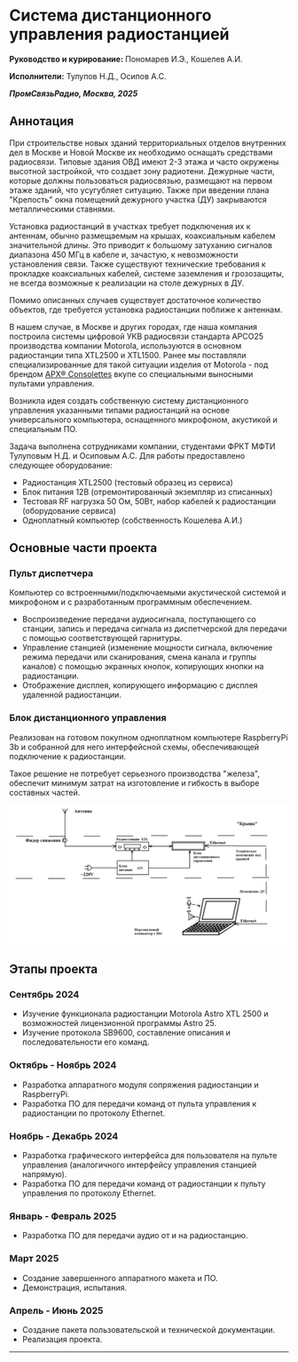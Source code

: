 # Система дистанционного управления радиостанцией

**Руководство и курирование:** Пономарев И.Э., Кошелев А.И.

**Исполнители:** Тулупов Н.Д., Осипов А.С.

***ПромСвязьРадио, Москва, 2025***

## Аннотация

При строительстве новых зданий территориальных отделов внутренних дел в Москве и Новой Москве их необходимо оснащать средствами радиосвязи. Типовые здания ОВД имеют 2-3 этажа и часто окружены высотной застройкой, что создает зону радиотени. Дежурные части, которые должны пользоваться радиосвязью, размещают на первом этаже зданий, что усугубляет ситуацию. Также при введении плана "Крепость" окна помещений дежурного участка (ДУ) закрываются металлическими ставнями.

Установка радиостанций в участках требует подключения их к антеннам, обычно размещаемым на крышах, коаксиальным кабелем значительной длины. Это приводит к большому затуханию сигналов диапазона 450 МГц в кабеле и, зачастую, к невозможности установления связи. Также существуют технические требования к прокладке коаксиальных кабелей, системе заземления и грозозащиты, не всегда возможные к реализации на столе дежурных в ДУ.

Помимо описанных случаев существует достаточное количество объектов, где требуется установка радиостанции поближе к антеннам.

В нашем случае, в Москве и других городах, где наша компания построила системы цифровой УКВ радиосвязи стандарта APCO25 производства компании Motorola, используются в основном радиостанции типа XTL2500 и XTL1500. Ранее мы поставляли специализированные для такой ситуации изделия от Motorola - под брендом [APX® Consolettes](https://www.motorolasolutions.com/en_us/products/dispatch/dispatch-consoles/apx-consolettes.html#tabproductinfo) вкупе со специальными выносными пультами управления.

Возникла идея создать собственную систему дистанционного управления указанными типами радиостанций на основе универсального компьютера, оснащенного микрофоном, акустикой и специальным ПО.

Задача выполнена сотрудниками компании, студентами ФРКТ МФТИ Тулуповым Н.Д. и Осиповым А.С. Для работы предоставлено следующее оборудование:

- Радиостанция XTL2500 (тестовый образец из сервиса)
- Блок питания 12В (отремонтированный экземпляр из списанных)
- Тестовая RF нагрузка 50 Ом, 50Вт, набор кабелей к радиостанции (оборудование сервиса)
- Одноплатный компьютер (собственность Кошелева А.И.)

## Основные части проекта

### Пульт диспетчера

Компьютер со встроенными/подключаемыми акустической системой и микрофоном и с разработанным программным обеспечением.

- Воспроизведение передачи аудиосигнала, поступающего со станции, запись и передача сигнала из диспетчерской для передачи с помощью соответствующей гарнитуры.
- Управление станцией (изменение мощности сигнала, включение режима передачи или сканирования, смена канала и группы каналов) с помощью экранных кнопок, копирующих кнопки на радиостанции.
- Отображение дисплея, копирующего информацию с дисплея удаленной радиостанции.

### Блок дистанционного управления

Реализован на готовом покупном одноплатном компьютере RaspberryPi 3b и собранной для него интерфейсной схемы, обеспечивающей подключение к радиостанции.

Такое решение не потребует серьезного производства "железа", обеспечит минимум затрат на изготовление и гибкость в выборе составных частей.

![Общая схема системы](docs/scheme.png)

## Этапы проекта

### Сентябрь 2024

- Изучение функционала радиостанции Motorola Astro XTL 2500 и возможностей лицензионной программы Astro 25.
- Изучение протокола SB9600, составление описания и последовательности его команд.

### Октябрь - Ноябрь 2024

- Разработка аппаратного модуля сопряжения радиостанции и RaspberryPi.
- Разработка ПО для передачи команд от пульта управления к радиостанции по протоколу Ethernet.

### Ноябрь - Декабрь 2024

- Разработка графического интерфейса для пользователя на пульте управления (аналогичного интерфейсу управления станцией напрямую).
- Разработка ПО для передачи команд от радиостанции к пульту управления по протоколу Ethernet.

### Январь - Февраль 2025

- Разработка ПО для передачи аудио от и на радиостанцию.

### Март 2025

- Создание завершенного аппаратного макета и ПО.
- Демонстрация, испытания.

### Апрель - Июнь 2025

- Создание пакета пользовательской и технической документации.
- Реализация проекта.

---
